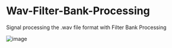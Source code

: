 # Wav-Filter-Bank-Processing
Signal processing the .wav file format with Filter Bank Processing 

![image](https://github.com/hbumjj/Wav-Filter-Bank-Processing/assets/95017140/e4b921c0-2a42-4f80-8625-c9b857b0e39c)
